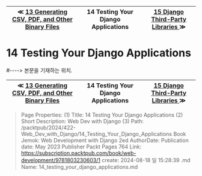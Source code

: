 
| ≪ [ 13 Generating CSV, PDF, and Other Binary Files ](/packtpub/2024/422-Web_Dev_with_Django/13_Generating_CSV__PDF__and_Other_Binary_Files) | 14 Testing Your Django Applications | [ 15 Django Third-Party Libraries ](/packtpub/2024/422-Web_Dev_with_Django/15_Django_Third-Party_Libraries) ≫ |
|:----:|:----:|:----:|

# 14 Testing Your Django Applications
#----> 본문을 기재하는 위치.



| ≪ [ 13 Generating CSV, PDF, and Other Binary Files ](/packtpub/2024/422-Web_Dev_with_Django/13_Generating_CSV__PDF__and_Other_Binary_Files) | 14 Testing Your Django Applications | [ 15 Django Third-Party Libraries ](/packtpub/2024/422-Web_Dev_with_Django/15_Django_Third-Party_Libraries) ≫ |
|:----:|:----:|:----:|

> Page Properties:
> (1) Title: 14 Testing Your Django Applications
> (2) Short Description: Web Dev with Django
> (3) Path: /packtpub/2024/422-Web_Dev_with_Django/14_Testing_Your_Django_Applications
> Book Jemok: Web Development with Django 2ed
> AuthorDate: Publication date: May 2023 Publisher Packt Pages 764
> Link: https://subscription.packtpub.com/book/web-development/9781803230603/1
> create: 2024-08-18 일 15:28:39
> .md Name: 14_testing_your_django_applications.md

